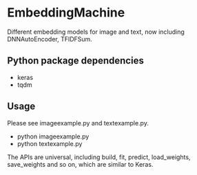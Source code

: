 # EmbeddingMachine
Different embedding models for image and text, now including DNNAutoEncoder, TFIDFSum.

## Python package dependencies 
- keras
- tqdm

## Usage
Please see imageexample.py and textexample.py.

- python imageexample.py
- python textexample.py

The APIs are universal, including build, fit, predict, load_weights, save_weights and so on, which are similar to Keras.
